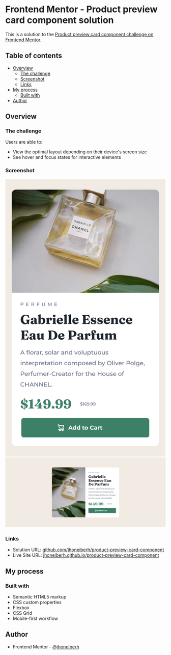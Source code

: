 # Frontend Mentor - Product preview card component solution

This is a solution to the [Product preview card component challenge on Frontend Mentor](https://www.frontendmentor.io/challenges/product-preview-card-component-GO7UmttRfa).

## Table of contents

- [Overview](#overview)
  - [The challenge](#the-challenge)
  - [Screenshot](#screenshot)
  - [Links](#links)
- [My process](#my-process)
  - [Built with](#built-with)
- [Author](#author)


## Overview

### The challenge

Users are able to:

- View the optimal layout depending on their device's screen size
- See hover and focus states for interactive elements

### Screenshot

![](./images/screenshot-mobile.png)
![](./images/screenshot-desktop.png)




### Links

- Solution URL: [github.com/jhoneiberh/product-preview-card-component](https://github.com/jhoneiberh/product-preview-card-component)
- Live Site URL: [jhoneiberh.github.io/product-preview-card-component](https://jhoneiberh.github.io/product-preview-card-component)

## My process

### Built with

- Semantic HTML5 markup
- CSS custom properties
- Flexbox
- CSS Grid
- Mobile-first workflow



## Author


- Frontend Mentor - [@jhoneiberh](https://www.frontendmentor.io/profile/jhoneiberh)


